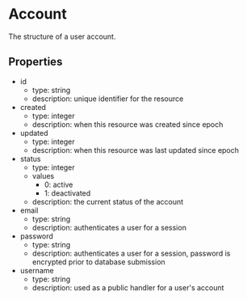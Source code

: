 # Account
The structure of a user account.

## Properties
- id
  - type: string
  - description: unique identifier for the resource
- created
  - type: integer
  - description: when this resource was created since epoch
- updated
  - type: integer
  - description: when this resource was last updated since epoch
- status
  - type: integer
  - values
    - 0: active
    - 1: deactivated
  - description: the current status of the account
- email
  - type: string
  - description: authenticates a user for a session
- password
  - type: string
  - description: authenticates a user for a session, password is encrypted prior to database submission
- username
  - type: string
  - description: used as a public handler for a user's account
